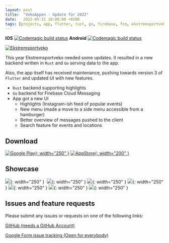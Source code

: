 ```yaml
---
layout: post
title:  "VekoAppen - Update for 2022"
date:   2022-05-31 10:00:00 +0200
tags: [projects, app, flutter, rust, go, firebase, fcm, ekstremsportveko]
---
```



**IOS** [![Codemagic build status](https://api.codemagic.io/apps/5f202ea30aa9776f617c0b30/5f202ea30aa9776f617c0b2f/status_badge.svg)](https://codemagic.io/apps/5f202ea30aa9776f617c0b30/5f202ea30aa9776f617c0b2f/latest_build)
**Android** [![Codemagic build status](https://api.codemagic.io/apps/5f202ea30aa9776f617c0b30/5ff5ad566b96ea5df97745d1/status_badge.svg)](https://codemagic.io/apps/5f202ea30aa9776f617c0b30/5ff5ad566b96ea5df97745d1/latest_build)

[![Ekstremsportveko](/assets/img/vekoappen/ekstremsportveko.png)](https://www.ekstremsportveko.com)

This year Ekstremsportveko needed some updates.
It resulted in a new backend written in `Rust` and `Go` serving data to the app.

Also, the app itself has received maintenance, pushing towards version 3 of `Flutter` and updated UI with new features.

* `Rust` backend supporting highlights
* `Go` backend for Firebase Cloud Messaging
* App got a new UI
  * Highlights (Instagram-ish feed of popular events)
  * New menu (made a move to a side menu accessible from a hamburger)
  * Better overview of messages pushed to the client
  * Search feature for events and locations

## Download

[![Google Play](/assets/img/stores/play_en_badge_web_generic.png){: width="250" }](https://play.google.com/store/apps/details?id=no.kefo.vekoappen)
[![AppStore](/assets/img/stores/appstore_en-us.svg){: width="200" }](https://apps.apple.com/us/app/vekoappen/id1524918599)

## Showcase

![](/assets/img/vekoappen/showcase_2022/01.png){: width="250" } 
![](/assets/img/vekoappen/showcase_2022/02.png){: width="250" }
![](/assets/img/vekoappen/showcase_2022/03.png){: width="250" }
![](/assets/img/vekoappen/showcase_2022/04.png){: width="250" }
![](/assets/img/vekoappen/showcase_2022/05.png){: width="250" }
![](/assets/img/vekoappen/showcase_2022/06.png){: width="250" }
![](/assets/img/vekoappen/showcase_2022/07.png){: width="250" }


## Issues and feature requests

Please submit any issues or requests on one of the  following links:

[GitHub (needs a GitHub Account)](https://github.com/spydx/ekstremsportveko/issues/new/choose)

[Google Form issue tracking (Open for everybody)](https://docs.google.com/forms/d/1BNRijYSQH7wP4vYxFtb8GrSFU0QSCKN3cm2p7yYRO6I/)


